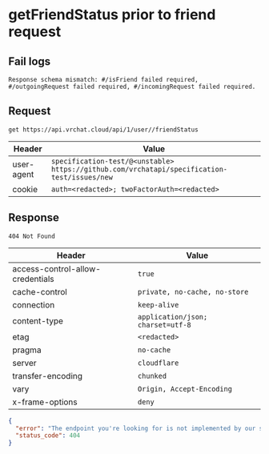# getFriendStatus prior to friend request

## Fail logs
```
Response schema mismatch: #/isFriend failed required, #/outgoingRequest failed required, #/incomingRequest failed required.
```

## Request
`get https://api.vrchat.cloud/api/1/user//friendStatus`

| Header | Value |
| ------ | ----- |
| user-agent | `specification-test/@<unstable> https://github.com/vrchatapi/specification-test/issues/new` |
| cookie | `auth=<redacted>; twoFactorAuth=<redacted>` |


## Response
`404 Not Found`

| Header | Value |
| ------ | ----- |
| access-control-allow-credentials | `true` |
| cache-control | `private, no-cache, no-store` |
| connection | `keep-alive` |
| content-type | `application/json; charset=utf-8` |
| etag | `<redacted>` |
| pragma | `no-cache` |
| server | `cloudflare` |
| transfer-encoding | `chunked` |
| vary | `Origin, Accept-Encoding` |
| x-frame-options | `deny` |

```json
{
  "error": "The endpoint you're looking for is not implemented by our system.",
  "status_code": 404
}
```

